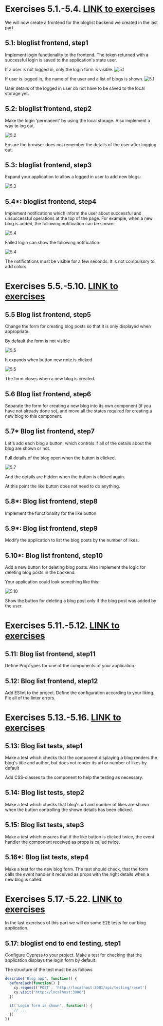 # Exercises 5.1.-5.4. [LINK to exercises](https://fullstackopen.com/en/part5/login_in_frontend#exercises-5-1-5-4)
We will now create a frontend for the bloglist backend we created in the last part.

## 5.1: bloglist frontend, step1
Implement login functionality to the frontend. The token returned with a successful login is saved to the application's state user.

If a user is not logged in, only the login form is visible.
![5.1](https://fullstackopen.com/static/7974958a48f7a4e873550b1b85bd8cbd/14be6/4e.png)

If user is logged in, the name of the user and a list of blogs is shown.
![5.1](https://fullstackopen.com/static/62a606d23ac2c2c96918567b8a8c7b32/14be6/5e.png)

User details of the logged in user do not have to be saved to the local storage yet.

## 5.2: bloglist frontend, step2
Make the login 'permanent' by using the local storage. Also implement a way to log out.

![5.2](https://fullstackopen.com/static/fa111e6eccf20340b5258c12553d2ea6/14be6/6e.png)

Ensure the browser does not remember the details of the user after logging out.

## 5.3: bloglist frontend, step3
Expand your application to allow a logged in user to add new blogs:

![5.3](https://fullstackopen.com/static/b9f4cf7f481e4f1358be610031afe219/14be6/7e.png)

## 5.4*: bloglist frontend, step4
Implement notifications which inform the user about successful and unsuccessful operations at the top of the page. For example, when a new blog is added, the following notification can be shown:

![5.4](https://fullstackopen.com/static/b9f4cf7f481e4f1358be610031afe219/14be6/7e.png)

Failed login can show the following notification:

![5.4](https://fullstackopen.com/static/5f30f6f454735133b39d706a3fa7f9c1/14be6/9e.png)

The notifications must be visible for a few seconds. It is not compulsory to add colors.

# Exercises 5.5.-5.10. [LINK to exercises](https://fullstackopen.com/en/part5/props_children_and_proptypes#exercises-5-5-5-10)

## 5.5 Blog list frontend, step5
Change the form for creating blog posts so that it is only displayed when appropriate.

By default the form is not visible

![5.5](https://fullstackopen.com/static/de4cfabdf46a837f1f0bfdba4fd27d67/14be6/13ae.png)

It expands when button new note is clicked

![5.5](https://fullstackopen.com/static/0cb27abc7b56ba5ecdd7e9d48d325c87/14be6/13be.png)

The form closes when a new blog is created.

## 5.6 Blog list frontend, step6
Separate the form for creating a new blog into its own component (if you have not already done so), and move all the states required for creating a new blog to this component.

## 5.7* Blog list frontend, step7
Let's add each blog a button, which controls if all of the details about the blog are shown or not.

Full details of the blog open when the button is clicked.

![5.7](https://fullstackopen.com/static/b49e9ca45d0582829eed343baad44910/14be6/13ea.png)

And the details are hidden when the button is clicked again.

At this point the like button does not need to do anything.

## 5.8*: Blog list frontend, step8
Implement the functionality for the like button

## 5.9*: Blog list frontend, step9
Modify the application to list the blog posts by the number of likes.

## 5.10*: Blog list frontend, step10
Add a new button for deleting blog posts. Also implement the logic for deleting blog posts in the backend.

Your application could look something like this:

![5.10](https://fullstackopen.com/static/87b7180f1f10ce670af1bc21f50233ec/14be6/14ea.png)

Show the button for deleting a blog post only if the blog post was added by the user.

# Exercises 5.11.-5.12. [LINK to exercises](https://fullstackopen.com/en/part5/props_children_and_proptypes#exercises-5-11-5-12)

## 5.11: Blog list frontend, step11
Define PropTypes for one of the components of your application.

## 5.12: Blog list frontend, step12
Add ESlint to the project. Define the configuration according to your liking. Fix all of the linter errors.

# Exercises 5.13.-5.16. [LINK to exercises](https://fullstackopen.com/en/part5/testing_react_apps#exercises-5-13-5-16)
## 5.13: Blog list tests, step1
Make a test which checks that the component displaying a blog renders the blog's title and author, but does not render its url or number of likes by default

Add CSS-classes to the component to help the testing as necessary.

## 5.14: Blog list tests, step2
Make a test which checks that blog's url and number of likes are shown when the button controlling the shown details has been clicked.

## 5.15: Blog list tests, step3
Make a test which ensures that if the like button is clicked twice, the event handler the component received as props is called twice.

## 5.16*: Blog list tests, step4
Make a test for the new blog form. The test should check, that the form calls the event handler it received as props with the right details when a new blog is called.

# Exercises 5.17.-5.22. [LINK to exercises](https://fullstackopen.com/en/part5/end_to_end_testing#exercises-5-17-5-22)
In the last exercises of this part we will do some E2E tests for our blog application. 

## 5.17: bloglist end to end testing, step1
Configure Cypress to your project. Make a test for checking that the application displays the login form by default.

The structure of the test must be as follows

```javascript
describe('Blog app', function() {
  beforeEach(function() {
    cy.request('POST', 'http://localhost:3001/api/testing/reset')
    cy.visit('http://localhost:3000')
  })

  it('Login form is shown', function() {
    // ...
  })
})
```